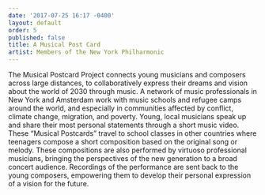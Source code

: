 ```yaml
---
date: '2017-07-25 16:17 -0400'
layout: default
order: 5
published: false
title: A Musical Post Card
artist: Members of the New York Philharmonic
---
```

The Musical Postcard Project connects young musicians and composers across large distances, to collaboratively express their dreams and vision about the world of 2030 through music. A network of music professionals in New York and Amsterdam work with music schools and refugee camps around the world, and especially in communities affected by conflict, climate change, migration, and poverty. Young, local musicians speak up and share their most personal statements through a short music video. These “Musical Postcards” travel to school classes in other countries where teenagers compose a short composition based on the original song or melody. These compositions are also performed by virtuoso professional musicians, bringing the perspectives of the new generation to a broad concert audience. Recordings of the performance are sent back to the young composers, empowering them to develop their personal expression of a vision for the future.
